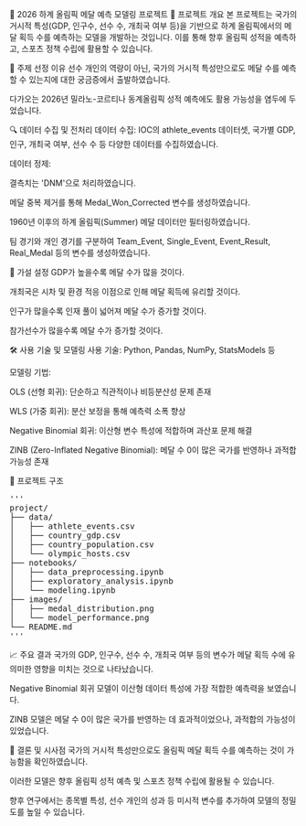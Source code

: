 🏅 2026 하계 올림픽 메달 예측 모델링 프로젝트
🧠 프로젝트 개요
본 프로젝트는 국가의 거시적 특성(GDP, 인구수, 선수 수, 개최국 여부 등)을 기반으로 하계 올림픽에서의 메달 획득 수를 예측하는 모델을 개발하는 것입니다. 이를 통해 향후 올림픽 성적을 예측하고, 스포츠 정책 수립에 활용할 수 있습니다.

🎯 주제 선정 이유
선수 개인의 역량이 아닌, 국가의 거시적 특성만으로도 메달 수를 예측할 수 있는지에 대한 궁금증에서 출발하였습니다.

다가오는 2026년 밀라노-코르티나 동계올림픽 성적 예측에도 활용 가능성을 염두에 두었습니다.

🔍 데이터 수집 및 전처리
데이터 수집: IOC의 athlete_events 데이터셋, 국가별 GDP, 인구, 개최국 여부, 선수 수 등 다양한 데이터를 수집하였습니다.

데이터 정제:

결측치는 'DNM'으로 처리하였습니다.

메달 중복 제거를 통해 Medal_Won_Corrected 변수를 생성하였습니다.

1960년 이후의 하계 올림픽(Summer) 메달 데이터만 필터링하였습니다.

팀 경기와 개인 경기를 구분하여 Team_Event, Single_Event, Event_Result, Real_Medal 등의 변수를 생성하였습니다.

🧪 가설 설정
GDP가 높을수록 메달 수가 많을 것이다.

개최국은 시차 및 환경 적응 이점으로 인해 메달 획득에 유리할 것이다.

인구가 많을수록 인재 풀이 넓어져 메달 수가 증가할 것이다.

참가선수가 많을수록 메달 수가 증가할 것이다.

🛠 사용 기술 및 모델링
사용 기술: Python, Pandas, NumPy, StatsModels 등

모델링 기법:

OLS (선형 회귀): 단순하고 직관적이나 비등분산성 문제 존재

WLS (가중 회귀): 분산 보정을 통해 예측력 소폭 향상

Negative Binomial 회귀: 이산형 변수 특성에 적합하며 과산포 문제 해결

ZINB (Zero-Inflated Negative Binomial): 메달 수 0이 많은 국가를 반영하나 과적합 가능성 존재

📁 프로젝트 구조
<pre>
'''
project/
├── data/
│   ├── athlete_events.csv
│   ├── country_gdp.csv
│   ├── country_population.csv
│   └── olympic_hosts.csv
├── notebooks/
│   ├── data_preprocessing.ipynb
│   ├── exploratory_analysis.ipynb
│   └── modeling.ipynb
├── images/
│   ├── medal_distribution.png
│   └── model_performance.png
└── README.md
'''
</pre>
📈 주요 결과
국가의 GDP, 인구수, 선수 수, 개최국 여부 등의 변수가 메달 획득 수에 유의미한 영향을 미치는 것으로 나타났습니다.

Negative Binomial 회귀 모델이 이산형 데이터 특성에 가장 적합한 예측력을 보였습니다.

ZINB 모델은 메달 수 0이 많은 국가를 반영하는 데 효과적이었으나, 과적합의 가능성이 있었습니다.

📌 결론 및 시사점
국가의 거시적 특성만으로도 올림픽 메달 획득 수를 예측하는 것이 가능함을 확인하였습니다.

이러한 모델은 향후 올림픽 성적 예측 및 스포츠 정책 수립에 활용될 수 있습니다.

향후 연구에서는 종목별 특성, 선수 개인의 성과 등 미시적 변수를 추가하여 모델의 정밀도를 높일 수 있습니다.
